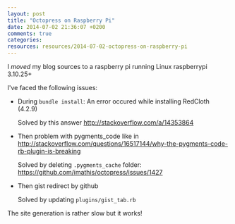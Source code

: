 ```yaml
---
layout: post
title: "Octopress on Raspberry Pi"
date: 2014-07-02 21:36:07 +0200
comments: true
categories: 
resources: resources/2014-07-02-octopress-on-raspberry-pi
---
```


I *moved* my blog sources to a raspberry pi running Linux raspberrypi 3.10.25+

I've faced the following issues:

* During `bundle install`: An error occured while installing RedCloth (4.2.9)

    Solved by this answer http://stackoverflow.com/a/14353864

* Then problem with pygments_code like in http://stackoverflow.com/questions/16517144/why-the-pygments-code-rb-plugin-is-breaking
  
    Solved by deleting `.pygments_cache` folder: https://github.com/imathis/octopress/issues/1427

* Then gist redirect by github
    
    Solved by updating `plugins/gist_tab.rb`

The site generation is rather slow but it works!

